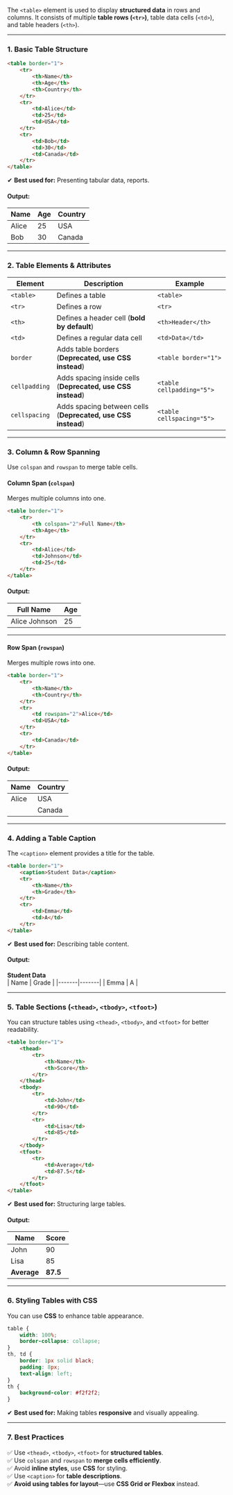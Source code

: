 The `<table>` element is used to display **structured data** in rows and columns. It consists of multiple **table rows (`<tr>`)**, table data cells (`<td>`), and table headers (`<th>`).

---

### **1. Basic Table Structure**
```html
<table border="1">
    <tr>
        <th>Name</th>
        <th>Age</th>
        <th>Country</th>
    </tr>
    <tr>
        <td>Alice</td>
        <td>25</td>
        <td>USA</td>
    </tr>
    <tr>
        <td>Bob</td>
        <td>30</td>
        <td>Canada</td>
    </tr>
</table>
```
✔ **Best used for:** Presenting tabular data, reports.

#### **Output:**
| Name  | Age | Country |
|-------|-----|---------|
| Alice | 25  | USA     |
| Bob   | 30  | Canada  |

---

### **2. Table Elements & Attributes**
| Element | Description | Example |
|---------|------------|---------|
| `<table>` | Defines a table | `<table>` |
| `<tr>` | Defines a row | `<tr>` |
| `<th>` | Defines a header cell (**bold by default**) | `<th>Header</th>` |
| `<td>` | Defines a regular data cell | `<td>Data</td>` |
| `border` | Adds table borders (**Deprecated, use CSS instead**) | `<table border="1">` |
| `cellpadding` | Adds spacing inside cells (**Deprecated, use CSS instead**) | `<table cellpadding="5">` |
| `cellspacing` | Adds spacing between cells (**Deprecated, use CSS instead**) | `<table cellspacing="5">` |

---

### **3. Column & Row Spanning**
Use `colspan` and `rowspan` to merge table cells.

#### **Column Span (`colspan`)**
Merges multiple columns into one.

```html
<table border="1">
    <tr>
        <th colspan="2">Full Name</th>
        <th>Age</th>
    </tr>
    <tr>
        <td>Alice</td>
        <td>Johnson</td>
        <td>25</td>
    </tr>
</table>
```
#### **Output:**
| Full Name      | Age |
|---------------|----|
| Alice Johnson | 25 |

---

#### **Row Span (`rowspan`)**
Merges multiple rows into one.

```html
<table border="1">
    <tr>
        <th>Name</th>
        <th>Country</th>
    </tr>
    <tr>
        <td rowspan="2">Alice</td>
        <td>USA</td>
    </tr>
    <tr>
        <td>Canada</td>
    </tr>
</table>
```
#### **Output:**
| Name  | Country |
|-------|---------|
| Alice | USA     |
|       | Canada  |

---

### **4. Adding a Table Caption**
The `<caption>` element provides a title for the table.

```html
<table border="1">
    <caption>Student Data</caption>
    <tr>
        <th>Name</th>
        <th>Grade</th>
    </tr>
    <tr>
        <td>Emma</td>
        <td>A</td>
    </tr>
</table>
```
✔ **Best used for:** Describing table content.

#### **Output:**
**Student Data**  
| Name  | Grade |
|-------|-------|
| Emma  | A     |

---

### **5. Table Sections (`<thead>`, `<tbody>`, `<tfoot>`)**
You can structure tables using `<thead>`, `<tbody>`, and `<tfoot>` for better readability.

```html
<table border="1">
    <thead>
        <tr>
            <th>Name</th>
            <th>Score</th>
        </tr>
    </thead>
    <tbody>
        <tr>
            <td>John</td>
            <td>90</td>
        </tr>
        <tr>
            <td>Lisa</td>
            <td>85</td>
        </tr>
    </tbody>
    <tfoot>
        <tr>
            <td>Average</td>
            <td>87.5</td>
        </tr>
    </tfoot>
</table>
```
✔ **Best used for:** Structuring large tables.

#### **Output:**
| Name  | Score |
|-------|-------|
| John  | 90    |
| Lisa  | 85    |
| **Average** | **87.5** |

---

### **6. Styling Tables with CSS**
You can use **CSS** to enhance table appearance.

```css
table {
    width: 100%;
    border-collapse: collapse;
}
th, td {
    border: 1px solid black;
    padding: 8px;
    text-align: left;
}
th {
    background-color: #f2f2f2;
}
```

✔ **Best used for:** Making tables **responsive** and visually appealing.

---

### **7. Best Practices**
✅ Use `<thead>`, `<tbody>`, `<tfoot>` for **structured tables**.  
✅ Use `colspan` and `rowspan` to **merge cells efficiently**.  
✅ Avoid **inline styles**, use **CSS** for styling.  
✅ Use `<caption>` for **table descriptions**.  
✅ **Avoid using tables for layout**—use **CSS Grid or Flexbox** instead.  